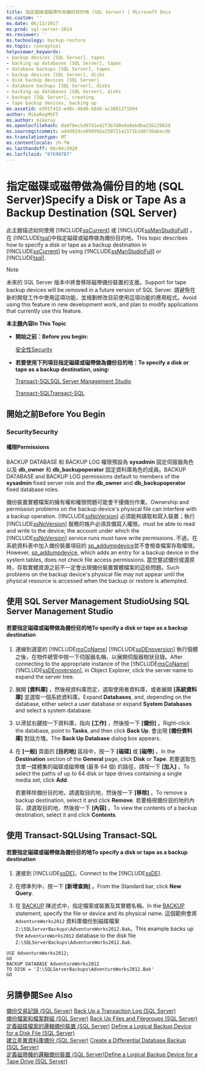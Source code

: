 ```yaml
---
title: 指定磁碟或磁帶作為備份目的地 (SQL Server) | Microsoft Docs
ms.custom: ''
ms.date: 06/13/2017
ms.prod: sql-server-2014
ms.reviewer: ''
ms.technology: backup-restore
ms.topic: conceptual
helpviewer_keywords:
- backup devices [SQL Server], tapes
- backing up databases [SQL Server], tapes
- database backups [SQL Server], tapes
- backup devices [SQL Server], disks
- disk backup devices [SQL Server]
- database backups [SQL Server], disks
- backing up databases [SQL Server], disks
- backups [SQL Server], creating
- tape backup devices, backing up
ms.assetid: e391f452-ed8c-4b40-b846-ac3881271b94
author: MikeRayMSFT
ms.author: mikeray
ms.openlocfilehash: 8a0f8ec5d9741e42f3b7d8eda8ebdba23622982d
ms.sourcegitcommit: ad4d92dce894592a259721a1571b1d8736abacdb
ms.translationtype: MT
ms.contentlocale: zh-TW
ms.lasthandoff: 08/04/2020
ms.locfileid: "87699787"
---
```

# <a name="specify-a-disk-or-tape-as-a-backup-destination-sql-server"></a><span data-ttu-id="15270-102">指定磁碟或磁帶做為備份目的地 (SQL Server)</span><span class="sxs-lookup"><span data-stu-id="15270-102">Specify a Disk or Tape As a Backup Destination (SQL Server)</span></span>
  <span data-ttu-id="15270-103">此主題描述如何使用 [!INCLUDE[ssCurrent](../../includes/sscurrent-md.md)] 或 [!INCLUDE[ssManStudioFull](../../includes/ssmanstudiofull-md.md)] ，在 [!INCLUDE[tsql](../../includes/tsql-md.md)]中指定磁碟或磁帶做為備份目的地。</span><span class="sxs-lookup"><span data-stu-id="15270-103">This topic describes how to specify a disk or tape as a backup destination in [!INCLUDE[ssCurrent](../../includes/sscurrent-md.md)] by using [!INCLUDE[ssManStudioFull](../../includes/ssmanstudiofull-md.md)] or [!INCLUDE[tsql](../../includes/tsql-md.md)].</span></span>  
  
> [!NOTE]  
>  <span data-ttu-id="15270-104">未來的 SQL Server 版本中將會移除磁帶備份裝置的支援。</span><span class="sxs-lookup"><span data-stu-id="15270-104">Support for tape backup devices will be removed in a future version of SQL Server.</span></span> <span data-ttu-id="15270-105">請避免在新的開發工作中使用這項功能，並規劃修改目前使用這項功能的應用程式。</span><span class="sxs-lookup"><span data-stu-id="15270-105">Avoid using this feature in new development work, and plan to modify applications that currently use this feature.</span></span>  
  
 <span data-ttu-id="15270-106">**本主題內容**</span><span class="sxs-lookup"><span data-stu-id="15270-106">**In This Topic**</span></span>  
  
-   <span data-ttu-id="15270-107">**開始之前：**</span><span class="sxs-lookup"><span data-stu-id="15270-107">**Before you begin:**</span></span>  
  
     [<span data-ttu-id="15270-108">安全性</span><span class="sxs-lookup"><span data-stu-id="15270-108">Security</span></span>](#Security)  
  
-   <span data-ttu-id="15270-109">**若要使用下列項目指定磁碟或磁帶做為備份目的地：**</span><span class="sxs-lookup"><span data-stu-id="15270-109">**To specify a disk or tape as a backup destination, using:**</span></span>  
  
     [<span data-ttu-id="15270-110">Transact-SQL</span><span class="sxs-lookup"><span data-stu-id="15270-110">SQL Server Management Studio</span></span>](#SSMSProcedure)  
  
     [<span data-ttu-id="15270-111">Transact-SQL</span><span class="sxs-lookup"><span data-stu-id="15270-111">Transact-SQL</span></span>](#TsqlProcedure)  
  
##  <a name="before-you-begin"></a><a name="BeforeYouBegin"></a> <span data-ttu-id="15270-112">開始之前</span><span class="sxs-lookup"><span data-stu-id="15270-112">Before You Begin</span></span>  
  
###  <a name="security"></a><a name="Security"></a> <span data-ttu-id="15270-113">Security</span><span class="sxs-lookup"><span data-stu-id="15270-113">Security</span></span>  
  
####  <a name="permissions"></a><a name="Permissions"></a> <span data-ttu-id="15270-114">權限</span><span class="sxs-lookup"><span data-stu-id="15270-114">Permissions</span></span>  
 <span data-ttu-id="15270-115">BACKUP DATABASE 和 BACKUP LOG 權限預設為 **sysadmin** 固定伺服器角色以及 **db_owner** 和 **db_backupoperator** 固定資料庫角色的成員。</span><span class="sxs-lookup"><span data-stu-id="15270-115">BACKUP DATABASE and BACKUP LOG permissions default to members of the **sysadmin** fixed server role and the **db_owner** and **db_backupoperator** fixed database roles.</span></span>  
  
 <span data-ttu-id="15270-116">備份裝置實體檔案的擁有權和權限問題可能會干擾備份作業。</span><span class="sxs-lookup"><span data-stu-id="15270-116">Ownership and permission problems on the backup device's physical file can interfere with a backup operation.</span></span> [!INCLUDE[ssNoVersion](../../includes/ssnoversion-md.md)] <span data-ttu-id="15270-117">必須能夠讀取和寫入裝置；執行 [!INCLUDE[ssNoVersion](../../includes/ssnoversion-md.md)] 服務的帳戶必須具備寫入權限。</span><span class="sxs-lookup"><span data-stu-id="15270-117">must be able to read and write to the device; the account under which the [!INCLUDE[ssNoVersion](../../includes/ssnoversion-md.md)] service runs must have write permissions.</span></span> <span data-ttu-id="15270-118">不過，在系統資料表中加入備份裝置項目的 [sp_addumpdevice](/sql/relational-databases/system-stored-procedures/sp-addumpdevice-transact-sql)並不會檢查檔案存取權限。</span><span class="sxs-lookup"><span data-stu-id="15270-118">However, [sp_addumpdevice](/sql/relational-databases/system-stored-procedures/sp-addumpdevice-transact-sql), which adds an entry for a backup device in the system tables, does not check file access permissions.</span></span> <span data-ttu-id="15270-119">當您嘗試備份或還原時，存取實體資源之前不一定會出現備份裝置實體檔案的這些問題。</span><span class="sxs-lookup"><span data-stu-id="15270-119">Such problems on the backup device's physical file may not appear until the physical resource is accessed when the backup or restore is attempted.</span></span>  
  
##  <a name="using-sql-server-management-studio"></a><a name="SSMSProcedure"></a> <span data-ttu-id="15270-120">使用 SQL Server Management Studio</span><span class="sxs-lookup"><span data-stu-id="15270-120">Using SQL Server Management Studio</span></span>  
  
#### <a name="to-specify-a-disk-or-tape-as-a-backup-destination"></a><span data-ttu-id="15270-121">若要指定磁碟或磁帶做為備份目的地</span><span class="sxs-lookup"><span data-stu-id="15270-121">To specify a disk or tape as a backup destination</span></span>  
  
1.  <span data-ttu-id="15270-122">連線到適當的 [!INCLUDE[msCoName](../../includes/msconame-md.md)] [!INCLUDE[ssDEnoversion](../../includes/ssdenoversion-md.md)] 執行個體之後，在物件總管中按一下伺服器名稱，以展開伺服器樹狀目錄。</span><span class="sxs-lookup"><span data-stu-id="15270-122">After connecting to the appropriate instance of the [!INCLUDE[msCoName](../../includes/msconame-md.md)] [!INCLUDE[ssDEnoversion](../../includes/ssdenoversion-md.md)], in Object Explorer, click the server name to expand the server tree.</span></span>  
  
2.  <span data-ttu-id="15270-123">展開 **[資料庫]** ，然後視資料庫而定，選取使用者資料庫，或者展開 **[系統資料庫]** 並選取一個系統資料庫。</span><span class="sxs-lookup"><span data-stu-id="15270-123">Expand **Databases**, and, depending on the database, either select a user database or expand **System Databases** and select a system database.</span></span>  
  
3.  <span data-ttu-id="15270-124">以滑鼠右鍵按一下資料庫，指向 **[工作]** ，然後按一下 **[備份]** 。</span><span class="sxs-lookup"><span data-stu-id="15270-124">Right-click the database, point to **Tasks**, and then click **Back Up**.</span></span> <span data-ttu-id="15270-125">會出現 **[備份資料庫]** 對話方塊。</span><span class="sxs-lookup"><span data-stu-id="15270-125">The **Back Up Database** dialog box appears.</span></span>  
  
4.  <span data-ttu-id="15270-126">在 **[一般]** 頁面的 **[目的地]** 區段中，按一下 **[磁碟]** 或 **[磁帶]** 。</span><span class="sxs-lookup"><span data-stu-id="15270-126">In the **Destination** section of the **General** page, click **Disk** or **Tape**.</span></span> <span data-ttu-id="15270-127">若要選取包含單一媒體集的磁碟或磁帶機 (最多 64 個) 的路徑，請按一下 **[加入]** 。</span><span class="sxs-lookup"><span data-stu-id="15270-127">To select the paths of up to 64 disk or tape drives containing a single media set, click **Add**.</span></span>  
  
     <span data-ttu-id="15270-128">若要移除備份目的地，請選取目的地，然後按一下 **[移除]** 。</span><span class="sxs-lookup"><span data-stu-id="15270-128">To remove a backup destination, select it and click **Remove**.</span></span> <span data-ttu-id="15270-129">若要檢視備份目的地的內容，請選取目的地，然後按一下 **[內容]** 。</span><span class="sxs-lookup"><span data-stu-id="15270-129">To view the contents of a backup destination, select it and click **Contents**.</span></span>  
  
##  <a name="using-transact-sql"></a><a name="TsqlProcedure"></a> <span data-ttu-id="15270-130">使用 Transact-SQL</span><span class="sxs-lookup"><span data-stu-id="15270-130">Using Transact-SQL</span></span>  
  
#### <a name="to-specify-a-disk-or-tape-as-a-backup-destination"></a><span data-ttu-id="15270-131">若要指定磁碟或磁帶做為備份目的地</span><span class="sxs-lookup"><span data-stu-id="15270-131">To specify a disk or tape as a backup destination</span></span>  
  
1.  <span data-ttu-id="15270-132">連接到 [!INCLUDE[ssDE](../../includes/ssde-md.md)]。</span><span class="sxs-lookup"><span data-stu-id="15270-132">Connect to the [!INCLUDE[ssDE](../../includes/ssde-md.md)].</span></span>  
  
2.  <span data-ttu-id="15270-133">在標準列中，按一下 **[新增查詢]** 。</span><span class="sxs-lookup"><span data-stu-id="15270-133">From the Standard bar, click **New Query**.</span></span>  
  
3.  <span data-ttu-id="15270-134">在 [BACKUP](/sql/t-sql/statements/backup-transact-sql) 陳述式中，指定檔案或裝置及其實體名稱。</span><span class="sxs-lookup"><span data-stu-id="15270-134">In the [BACKUP](/sql/t-sql/statements/backup-transact-sql) statement, specify the file or device and its physical name.</span></span> <span data-ttu-id="15270-135">這個範例會將 `AdventureWorks2012` 資料庫備份到磁碟檔案 `Z:\SQLServerBackups\AdventureWorks2012.Bak`。</span><span class="sxs-lookup"><span data-stu-id="15270-135">This example backs up the `AdventureWorks2012` database to the disk file `Z:\SQLServerBackups\AdventureWorks2012.Bak`.</span></span>  
  
```  
USE AdventureWorks2012;  
GO  
BACKUP DATABASE AdventureWorks2012  
TO DISK = 'Z:\SQLServerBackups\AdventureWorks2012.Bak'  
GO  
```  
  
## <a name="see-also"></a><span data-ttu-id="15270-136">另請參閱</span><span class="sxs-lookup"><span data-stu-id="15270-136">See Also</span></span>  
 <span data-ttu-id="15270-137">[備份交易記錄 &#40;SQL Server&#41;](back-up-a-transaction-log-sql-server.md) </span><span class="sxs-lookup"><span data-stu-id="15270-137">[Back Up a Transaction Log &#40;SQL Server&#41;](back-up-a-transaction-log-sql-server.md) </span></span>  
 <span data-ttu-id="15270-138">[備份檔案和檔案群組 &#40;SQL Server&#41;](back-up-files-and-filegroups-sql-server.md) </span><span class="sxs-lookup"><span data-stu-id="15270-138">[Back Up Files and Filegroups &#40;SQL Server&#41;](back-up-files-and-filegroups-sql-server.md) </span></span>  
 <span data-ttu-id="15270-139">[定義磁碟檔案的邏輯備份裝置 &#40;SQL Server&#41;](define-a-logical-backup-device-for-a-disk-file-sql-server.md) </span><span class="sxs-lookup"><span data-stu-id="15270-139">[Define a Logical Backup Device for a Disk File &#40;SQL Server&#41;](define-a-logical-backup-device-for-a-disk-file-sql-server.md) </span></span>  
 <span data-ttu-id="15270-140">[建立差異資料庫備份 &#40;SQL Server&#41;](create-a-differential-database-backup-sql-server.md) </span><span class="sxs-lookup"><span data-stu-id="15270-140">[Create a Differential Database Backup &#40;SQL Server&#41;](create-a-differential-database-backup-sql-server.md) </span></span>  
 [<span data-ttu-id="15270-141">定義磁帶機的邏輯備份裝置 &#40;SQL Server&#41;</span><span class="sxs-lookup"><span data-stu-id="15270-141">Define a Logical Backup Device for a Tape Drive &#40;SQL Server&#41;</span></span>](define-a-logical-backup-device-for-a-tape-drive-sql-server.md)  
  
  
